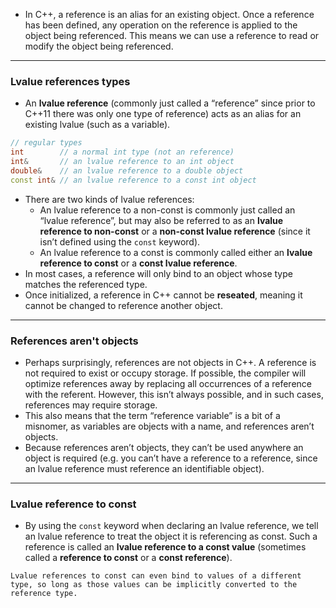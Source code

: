 - In C++, a reference is an alias for an existing object. Once a reference has been defined, any operation on the reference is applied to the object being referenced. This means we can use a reference to read or modify the object being referenced.

---
### Lvalue references types
- An **lvalue reference** (commonly just called a “reference” since prior to C++11 there was only one type of reference) acts as an alias for an existing lvalue (such as a variable).
```cpp
// regular types
int        // a normal int type (not an reference)
int&       // an lvalue reference to an int object
double&    // an lvalue reference to a double object
const int& // an lvalue reference to a const int object
```
- There are two kinds of lvalue references:
	- An lvalue reference to a non-const is commonly just called an “lvalue reference”, but may also be referred to as an **lvalue reference to non-const** or a **non-const lvalue reference** (since it isn’t defined using the `const` keyword).
	- An lvalue reference to a const is commonly called either an **lvalue reference to const** or a **const lvalue reference**.
- In most cases, a reference will only bind to an object whose type matches the referenced type.
- Once initialized, a reference in C++ cannot be **reseated**, meaning it cannot be changed to reference another object.

---

### References aren't objects
- Perhaps surprisingly, references are not objects in C++. A reference is not required to exist or occupy storage. If possible, the compiler will optimize references away by replacing all occurrences of a reference with the referent. However, this isn’t always possible, and in such cases, references may require storage.
- This also means that the term “reference variable” is a bit of a misnomer, as variables are objects with a name, and references aren’t objects.
- Because references aren’t objects, they can’t be used anywhere an object is required (e.g. you can’t have a reference to a reference, since an lvalue reference must reference an identifiable object).

---

### Lvalue reference to const
- By using the `const` keyword when declaring an lvalue reference, we tell an lvalue reference to treat the object it is referencing as const. Such a reference is called an **lvalue reference to a const value** (sometimes called a **reference to const** or a **const reference**).
```ad-note
Lvalue references to const can even bind to values of a different type, so long as those values can be implicitly converted to the reference type.
```